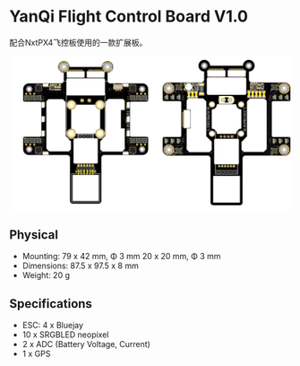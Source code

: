 # YanQi Flight Control Board V1.0

配合NxtPX4飞控板使用的一款扩展板。

<div align=center><img src="Pictures/20250310.png" width="800"></div>

## Physical

- Mounting: 79 x 42 mm, Φ 3 mm  20 x 20 mm, Φ 3 mm
- Dimensions: 87.5 x 97.5 x 8 mm
- Weight: 20 g

## Specifications

- ESC: 4 x Bluejay
- 10 x SRGBLED neopixel
- 2 x ADC (Battery Voltage, Current)
- 1 x GPS
